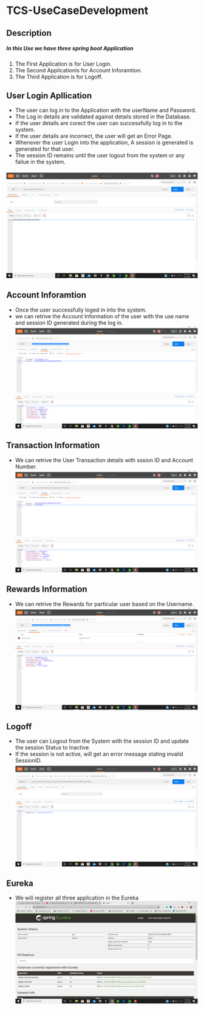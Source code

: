 # TCS-UseCaseDevelopment
## Description
##### In this Use we have three spring boot Application 
1. The First Application is for User Login.
2. The Second Applicationis for Account Inforamtion.
3. The Third Application is for Logoff.

## User Login Apllication
* The user can log in to the Application with the userName and Password.</br>
* The Log in details are validated against details stored in the Database.</br>
* If the user details are corect the user can successfully log in to the system.</br>
* If the user details are incorrect, the user will get an Error Page.</br>
* Whenever the user Login into the application, A session is generated is generated for that user.</br>
* The session ID remains until the user logout from the system or any failue in the system.

![](Images/SessionID.png)

## Account Inforamtion
* Once the user successfully loged in into the system.
* we can retrive the Account Information of the user with the use name and session ID generated during the log in.
![](Images/AccountInfo.png)

## Transaction Information
* We can retrive the User Transaction details with sssion ID and Account Number.
![](Images/Transactions.png)

## Rewards Information
* We can retrive the Rewards for particular  user based on the Username.
![](Images/Rewards.png)

## Logoff
* The user can Logout from the System with the session ID and update the session Status to Inactive.
* If the session is not active, will get an error message stating invalid SessionID.
![](Images/LogOff.png)

## Eureka
* We will register all three application in the Eureka
![](Images/Eureka.png)
